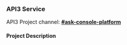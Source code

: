 ### API3 Service

API3 Project channel: **[#ask-console-platform](https://siftscience.slack.com/archives/CD4VA65DX)**

#### Project Description

